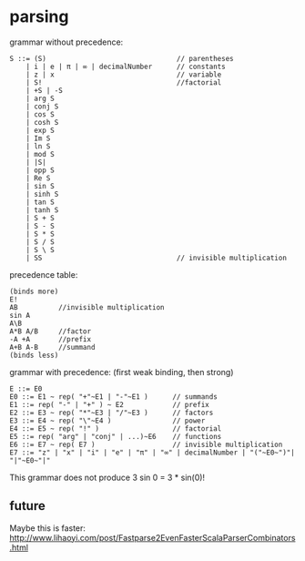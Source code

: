 # parsing

grammar without precedence:

    S ::= (S)                                // parentheses
        | i | e | π | ∞ | decimalNumber      // constants
        | z | x                              // variable
        | S!                                 //factorial
        | +S | -S
        | arg S
        | conj S
        | cos S
        | cosh S
        | exp S
        | Im S
        | ln S
        | mod S
        | |S|
        | opp S
        | Re S
        | sin S
        | sinh S
        | tan S
        | tanh S
        | S + S     
        | S - S     
        | S * S     
        | S / S     
        | S \ S
        | SS                                 // invisible multiplication
        
precedence table:

    (binds more)
    E!
    AB          //invisible multiplication
    sin A
    A\B
    A*B A/B     //factor
    -A +A       //prefix
    A+B A-B     //summand
    (binds less)


grammar with precedence:
(first weak binding, then strong)

    E ::= E0
    E0 ::= E1 ~ rep( "+"~E1 | "-"~E1 )      // summands
    E1 ::= rep( "-" | "+" ) ~ E2            // prefix
    E2 ::= E3 ~ rep( "*"~E3 | "/"~E3 )      // factors
    E3 ::= E4 ~ rep( "\"~E4 )               // power
    E4 ::= E5 ~ rep( "!" )                  // factorial
    E5 ::= rep( "arg" | "conj" | ...)~E6    // functions
    E6 ::= E7 ~ rep( E7 )                   // invisible multiplication
    E7 ::= "z" | "x" | "i" | "e" | "π" | "∞" | decimalNumber | "("~E0~")"| "|"~E0~"|"
    
This grammar does not produce 3 sin 0 = 3 * sin(0)!
        
## future

Maybe this is faster: 
http://www.lihaoyi.com/post/Fastparse2EvenFasterScalaParserCombinators.html